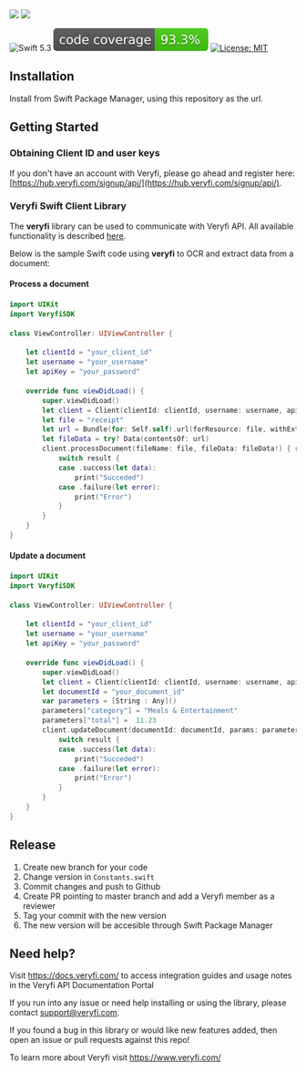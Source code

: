 
<img src="https://user-images.githubusercontent.com/30441118/212185646-f96d2e4c-daf4-4286-8f1b-c92058224b87.png#gh-dark-mode-only" width="200">
<img src="https://user-images.githubusercontent.com/30441118/212185644-ab61c399-0f0c-4d22-a361-0191632d63d2.png#gh-light-mode-only" width="200">

![Swift 5.3](https://img.shields.io/badge/Swift-5.3-orange.svg?style=flat)
[![code coverage](.github/metrics/code_coverage.svg)](.github/metrics/code_coverage.svg)
[![License: MIT](https://img.shields.io/badge/License-MIT-green.svg)](https://opensource.org/licenses/MIT)

## Installation
Install from Swift Package Manager, using this repository as the url.

## Getting Started

### Obtaining Client ID and user keys
If you don't have an account with Veryfi, please go ahead and register here: [https://hub.veryfi.com/signup/api/](https://hub.veryfi.com/signup/api/).

### Veryfi Swift Client Library
The **veryfi** library can be used to communicate with Veryfi API. All available functionality is described [here](https://veryfi.github.io/veryfi-swift/documentation/veryfisdk/).

Below is the sample Swift code using **veryfi** to OCR and extract data from a document:

#### Process a document
```swift
import UIKit
import VeryfiSDK

class ViewController: UIViewController {
    
    let clientId = "your_client_id"
    let username = "your_username"
    let apiKey = "your_password"
    
    override func viewDidLoad() {
        super.viewDidLoad()
        let client = Client(clientId: clientId, username: username, apiKey: apiKey)
        let file = "receipt"
        let url = Bundle(for: Self.self).url(forResource: file, withExtension: "jpeg")!
        let fileData = try? Data(contentsOf: url)
        client.processDocument(fileName: file, fileData: fileData!) { result in
            switch result {
            case .success(let data):
                print("Succeded")
            case .failure(let error):
                print("Error")
            }
        }
    }
}
```

#### Update a document
```swift
import UIKit
import VeryfiSDK

class ViewController: UIViewController {
    
    let clientId = "your_client_id"
    let username = "your_username"
    let apiKey = "your_password"
    
    override func viewDidLoad() {
        super.viewDidLoad()
        let client = Client(clientId: clientId, username: username, apiKey: apiKey)
        let documentId = "your_document_id"
        var parameters = [String : Any]()
        parameters["category"] = "Meals & Entertainment"
        parameters["total"] =  11.23
        client.updateDocument(documentId: documentId, params: parameters) { result in
            switch result {
            case .success(let data):
                print("Succeded")
            case .failure(let error):
                print("Error")
            }
        }
    }
}
```

## Release
1. Create new branch for your code
2. Change version in `Constants.swift`
3. Commit changes and push to Github
4. Create PR pointing to master branch and add a Veryfi member as a reviewer
5. Tag your commit with the new version
6. The new version will be accesible through Swift Package Manager

## Need help?
Visit https://docs.veryfi.com/ to access integration guides and usage notes in the Veryfi API Documentation Portal

If you run into any issue or need help installing or using the library, please contact support@veryfi.com.

If you found a bug in this library or would like new features added, then open an issue or pull requests against this repo!

To learn more about Veryfi visit https://www.veryfi.com/
